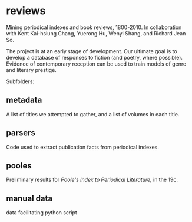 reviews
=======

Mining periodical indexes and book reviews, 1800-2010. In collaboration with Kent Kai-hsiung Chang, Yuerong Hu, Wenyi Shang, and Richard Jean So.

The project is at an early stage of development. Our ultimate goal is to develop a database of responses to fiction (and poetry, where possible). Evidence of contemporary reception can be used to train models of genre and literary prestige.

Subfolders:

metadata
--------

A list of titles we attempted to gather, and a list of volumes in each title.

parsers
-------

Code used to extract publication facts from periodical indexes.

pooles
------

Preliminary results for *Poole's Index to Periodical Literature,* in the 19c.

manual data
------

data facilitating python script
